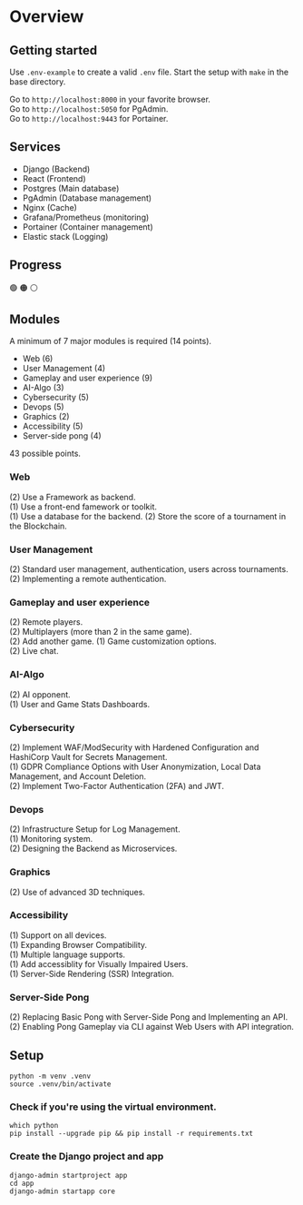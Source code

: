 # Overview

## Getting started
Use `.env-example` to create a valid `.env` file. Start the setup with `make` in the base directory.  

Go to `http://localhost:8000` in your favorite browser.  
Go to `http://localhost:5050` for PgAdmin.  
Go to `http://localhost:9443` for Portainer.  

## Services
- Django (Backend)
- React (Frontend)
- Postgres (Main database)
- PgAdmin (Database management)
- Nginx (Cache)
- Grafana/Prometheus (monitoring)
- Portainer (Container management)
- Elastic stack (Logging)

## Progress
:green_circle:
:orange_circle:
:white_circle:

## Modules
A minimum of 7 major modules is required (14 points).  

- Web (6)
- User Management (4)
- Gameplay and user experience (9)
- AI-Algo (3)
- Cybersecurity (5)
- Devops (5)
- Graphics (2)
- Accessibility (5)
- Server-side pong (4)

43 possible points.  

### Web
(2) Use a Framework as backend.  
(1) Use a front-end famework or toolkit.  
(1) Use a database for the backend.
(2) Store the score of a tournament in the Blockchain.

### User Management
(2) Standard user management, authentication, users across tournaments.  
(2) Implementing a remote authentication.

### Gameplay and user experience
(2) Remote players.  
(2) Multiplayers (more than 2 in the same game).  
(2) Add another game.
(1) Game customization options.  
(2) Live chat.  

### AI-Algo
(2) AI opponent.  
(1) User and Game Stats Dashboards.  

### Cybersecurity
(2) Implement WAF/ModSecurity with Hardened Configuration and HashiCorp Vault for Secrets Management.  
(1) GDPR Compliance Options with User Anonymization, Local Data Management, and Account Deletion.  
(2) Implement Two-Factor Authentication (2FA) and JWT.  

### Devops
(2) Infrastructure Setup for Log Management.  
(1) Monitoring system.  
(2) Designing the Backend as Microservices.  

### Graphics
(2) Use of advanced 3D techniques.

### Accessibility
(1) Support on all devices.  
(1) Expanding Browser Compatibility.  
(1) Multiple language supports.  
(1) Add accessiblity for Visually Impaired Users.  
(1) Server-Side Rendering (SSR) Integration.  

### Server-Side Pong
(2) Replacing Basic Pong with Server-Side Pong and Implementing an API.  
(2) Enabling Pong Gameplay via CLI against Web Users with API integration.  

## Setup
`python -m venv .venv`  
`source .venv/bin/activate`  

### Check if you're using the virtual environment.  
`which python`  
`pip install --upgrade pip && pip install -r requirements.txt`  

### Create the Django project and app
`django-admin startproject app`  
`cd app`  
`django-admin startapp core`  

